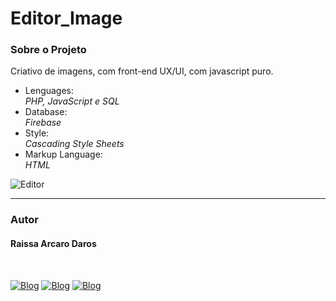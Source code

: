 # Editor_Image
<h3>Sobre o Projeto</h3>
<p>Criativo de imagens, com front-end UX/UI, com javascript puro.</p>

<ul>
  <li>Lenguages:</li>
  <i>PHP, JavaScript e SQL</i>
  
  <li>Database:</li>
  <i>Firebase</i>
  
  <li>Style:</li>
  <i>Cascading Style Sheets</i>
  
  <li>Markup Language:</li>
  <i>HTML</i>
  
</ul>

![Editor](https://user-images.githubusercontent.com/82960240/141708097-fa6dc252-8870-460f-87e2-7e02db503611.gif)

<hr />
<h3>Autor</h3>
<h4>Raissa Arcaro Daros</h4>
<div style="display: inline_block;"><br>
   
[![Blog](https://img.shields.io/badge/Instagram-E4405F?style=for-the-badge&logo=instagram&logoColor=white)](https://www.instagram.com/raissa_dev/)
[![Blog](https://img.shields.io/badge/LinkedIn-0077B5?style=for-the-badge&logo=linkedin&logoColor=white)](https://www.linkedin.com/in/raissa-dev-69986a214/)
[![Blog](https://img.shields.io/badge/GitHub-100000?style=for-the-badge&logo=github&logoColor=white)](https://github.com/Raissadev/)  
   
</div>
